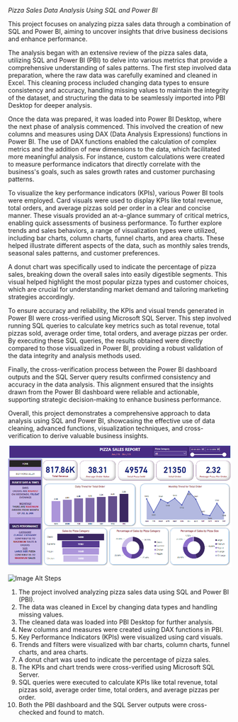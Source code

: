 *Pizza Sales Data Analysis Using SQL and Power BI*

This project focuses on analyzing pizza sales data through a combination of SQL and Power BI, aiming to uncover insights that drive business decisions and enhance performance.

The analysis began with an extensive review of the pizza sales data, utilizing SQL and Power BI (PBI) to delve into various metrics that provide a comprehensive understanding of sales patterns. The first step involved data preparation, where the raw data was carefully examined and cleaned in Excel. This cleaning process included changing data types to ensure consistency and accuracy, handling missing values to maintain the integrity of the dataset, and structuring the data to be seamlessly imported into PBI Desktop for deeper analysis.

Once the data was prepared, it was loaded into Power BI Desktop, where the next phase of analysis commenced. This involved the creation of new columns and measures using DAX (Data Analysis Expressions) functions in Power BI. The use of DAX functions enabled the calculation of complex metrics and the addition of new dimensions to the data, which facilitated more meaningful analysis. For instance, custom calculations were created to measure performance indicators that directly correlate with the business's goals, such as sales growth rates and customer purchasing patterns.

To visualize the key performance indicators (KPIs), various Power BI tools were employed. Card visuals were used to display KPIs like total revenue, total orders, and average pizzas sold per order in a clear and concise manner. These visuals provided an at-a-glance summary of critical metrics, enabling quick assessments of business performance. To further explore trends and sales behaviors, a range of visualization types were utilized, including bar charts, column charts, funnel charts, and area charts. These helped illustrate different aspects of the data, such as monthly sales trends, seasonal sales patterns, and customer preferences.

A donut chart was specifically used to indicate the percentage of pizza sales, breaking down the overall sales into easily digestible segments. This visual helped highlight the most popular pizza types and customer choices, which are crucial for understanding market demand and tailoring marketing strategies accordingly.

To ensure accuracy and reliability, the KPIs and visual trends generated in Power BI were cross-verified using Microsoft SQL Server. This step involved running SQL queries to calculate key metrics such as total revenue, total pizzas sold, average order time, total orders, and average pizzas per order. By executing these SQL queries, the results obtained were directly compared to those visualized in Power BI, providing a robust validation of the data integrity and analysis methods used.

Finally, the cross-verification process between the Power BI dashboard outputs and the SQL Server query results confirmed consistency and accuracy in the data analysis. This alignment ensured that the insights drawn from the Power BI dashboard were reliable and actionable, supporting strategic decision-making to enhance business performance.

Overall, this project demonstrates a comprehensive approach to data analysis using SQL and Power BI, showcasing the effective use of data cleaning, advanced functions, visualization techniques, and cross-verification to derive valuable business insights.

![Image Alt](https://github.com/sreekeshm77/Pizza-Sales-Data-Analysis-Using-SQL-and-Power-BI/blob/33ee082256d0862560f10806c21db2254a160325/Dashboard_page_1.png)

![Image Alt]()
Steps

1. The project involved analyzing pizza sales data using SQL and Power BI (PBI).
2. The data was cleaned in Excel by changing data types and handling missing values.
3. The cleaned data was loaded into PBI Desktop for further analysis.
4. New columns and measures were created using DAX functions in PBI.
5. Key Performance Indicators (KPIs) were visualized using card visuals.
6. Trends and filters were visualized with bar charts, column charts, funnel charts, and area charts.
7. A donut chart was used to indicate the percentage of pizza sales.
8. The KPIs and chart trends were cross-verified using Microsoft SQL Server.
9. SQL queries were executed to calculate KPIs like total revenue, total pizzas sold, average order time, total orders, and average pizzas per order.
10. Both the PBI dashboard and the SQL Server outputs were cross-checked and found to match.
